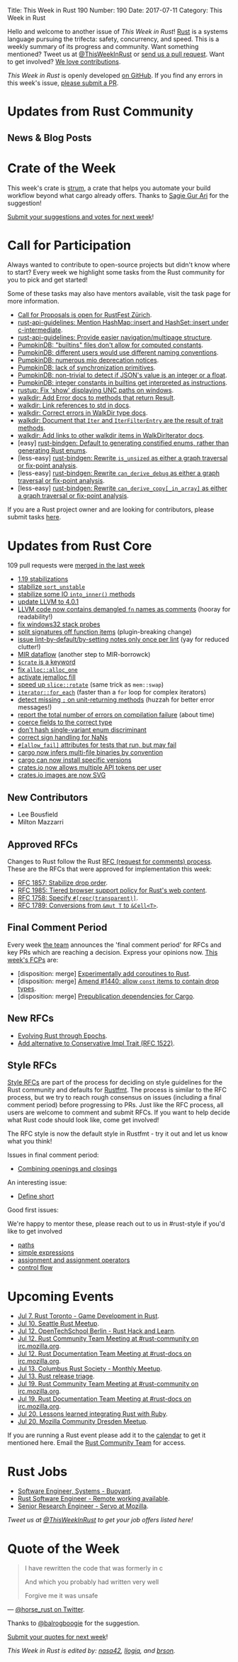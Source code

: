 Title: This Week in Rust 190
Number: 190
Date: 2017-07-11
Category: This Week in Rust

Hello and welcome to another issue of *This Week in Rust*!
[Rust](http://rust-lang.org) is a systems language pursuing the trifecta: safety, concurrency, and speed.
This is a weekly summary of its progress and community.
Want something mentioned? Tweet us at [@ThisWeekInRust](https://twitter.com/ThisWeekInRust) or [send us a pull request](https://github.com/cmr/this-week-in-rust).
Want to get involved? [We love contributions](https://github.com/rust-lang/rust/blob/master/CONTRIBUTING.md).

*This Week in Rust* is openly developed [on GitHub](https://github.com/cmr/this-week-in-rust).
If you find any errors in this week's issue, [please submit a PR](https://github.com/cmr/this-week-in-rust/pulls).

# Updates from Rust Community

## News & Blog Posts


# Crate of the Week

This week's crate is [strum](https://crates.io/crates/cargo-make), a crate that helps you automate your build workflow beyond what cargo already offers. Thanks to [Sagie Gur Ari](https://users.rust-lang.org/u/sagiegurari) for the suggestion!

[Submit your suggestions and votes for next week][submit_crate]!

[submit_crate]: https://users.rust-lang.org/t/crate-of-the-week/2704

# Call for Participation

Always wanted to contribute to open-source projects but didn't know where to start?
Every week we highlight some tasks from the Rust community for you to pick and get started!

Some of these tasks may also have mentors available, visit the task page for more information.

* [Call for Proposals is open for RustFest Zürich](https://cfp.rustfest.eu/events/rustfest-ch).
* [rust-api-guidelines: Mention HashMap::insert and HashSet::insert under c-intermediate](https://github.com/brson/rust-api-guidelines/issues/55).
* [rust-api-guidelines: Provide easier navigation/multipage structure](https://github.com/brson/rust-api-guidelines/issues/52).
* [PumpkinDB: "builtins" files don't allow for computed constants](https://github.com/PumpkinDB/PumpkinDB/issues/318).
* [PumpkinDB: different users would use different naming conventions](https://github.com/PumpkinDB/PumpkinDB/issues/317).
* [PumpkinDB: numerous mio deprecation notices](https://github.com/PumpkinDB/PumpkinDB/issues/294).
* [PumpkinDB: lack of synchronization primitives](https://github.com/PumpkinDB/PumpkinDB/issues/115).
* [PumpkinDB: non-trivial to detect if JSON's value is an integer or a float](https://github.com/PumpkinDB/PumpkinDB/issues/296).
* [PumpkinDB: integer constants in builtins get interpreted as instructions](https://github.com/PumpkinDB/PumpkinDB/issues/314).
* [rustup: Fix 'show' displaying UNC paths on windows](https://github.com/rust-lang-nursery/rustup.rs/issues/1177).
* [walkdir: Add Error docs to methods that return Result](https://github.com/BurntSushi/walkdir/issues/24).
* [walkdir: Link references to std in docs](https://github.com/BurntSushi/walkdir/issues/39).
* [walkdir: Correct errors in WalkDir type docs](https://github.com/BurntSushi/walkdir/issues/32).
* [walkdir: Document that `Iter` and `IterFilterEntry` are the result of trait methods](https://github.com/BurntSushi/walkdir/issues/31).
* [walkdir: Add links to other walkdir items in WalkDirIterator docs](https://github.com/BurntSushi/walkdir/issues/30).
* [easy] [rust-bindgen: Default to generating constified enums, rather than generating Rust enums](https://github.com/servo/rust-bindgen/issues/758).
* [less-easy] [rust-bindgen: Rewrite `is_unsized` as either a graph traversal or fix-point analysis](https://github.com/servo/rust-bindgen/issues/768).
* [less-easy] [rust-bindgen: Rewrite `can_derive_debug` as either a graph traversal or fix-point analysis](https://github.com/servo/rust-bindgen/issues/767).
* [less-easy] [rust-bindgen: Rewrite `can_derive_copy[_in_array]` as either a graph traversal or fix-point analysis](https://github.com/servo/rust-bindgen/issues/766).

If you are a Rust project owner and are looking for contributors, please submit tasks [here][guidelines].

[guidelines]: https://users.rust-lang.org/t/twir-call-for-participation/4821

# Updates from Rust Core

109 pull requests were [merged in the last week][merged]

[merged]: https://github.com/issues?q=is%3Apr+org%3Arust-lang+is%3Amerged+merged%3A2017-06-26..2017-07-03

* [1.19 stabilizations](https://github.com/rust-lang/rust/pull/42745)
* [stabilize `sort_unstable`](https://github.com/rust-lang/rust/pull/43010)
* [stabilize some IO `into_inner()` methods](https://github.com/rust-lang/rust/pull/43002)
* [update LLVM to 4.0.1](https://github.com/rust-lang/rust/pull/42930)
* [LLVM code now contains demangled `fn` names as comments](https://github.com/rust-lang/rust/pull/42971) (hooray for readability!)
* [fix windows32 stack probes](https://github.com/rust-lang/llvm/pull/89)
* [split signatures off function items](https://github.com/rust-lang/rust/pull/42417) (plugin-breaking change)
* [issue lint-by-default/by-setting notes only once per lint](https://github.com/rust-lang/rust/pull/42919) (yay for reduced clutter!)
* [MIR dataflow](https://github.com/rust-lang/rust/pull/42924) (another step to MIR-borrowck)
* [`$crate` is a keyword](https://github.com/rust-lang/rust/pull/42902)
* [fix `alloc::alloc_one`](https://github.com/rust-lang/rust/pull/42901)
* [activate jemalloc fill](https://github.com/rust-lang/rust/pull/42900)
* [speed up `slice::rotate`](https://github.com/rust-lang/rust/pull/42819) (same trick as `mem::swap`)
* [`iterator::for_each`](https://github.com/rust-lang/rust/pull/42782) (faster than a `for` loop for complex iterators)
* [detect missing `;` on unit-returning methods](https://github.com/rust-lang/rust/pull/42850) (huzzah for better error messages!)
* [report the total number of errors on compilation failure](https://github.com/rust-lang/rust/pull/43015) (about time)
* [coerce fields to the correct type](https://github.com/rust-lang/rust/pull/42807)
* [don't hash single-variant enum discriminant](https://github.com/rust-lang/rust/pull/42709)
* [correct sign handling for NaNs](https://github.com/rust-lang/rust/pull/42431)
* [`#[allow_fail]` attributes for tests that run, but may fail](https://github.com/rust-lang/rust/pull/42219)
* [cargo now infers multi-file binaries by convention](https://github.com/rust-lang/cargo/pull/4214)
* [cargo can now install specific versions](https://github.com/rust-lang/cargo/pull/4229)
* [crates.io now allows multiple API tokens per user](https://github.com/rust-lang/crates.io/pull/697)
* [crates.io images are now SVG](https://github.com/rust-lang/crates.io/pull/826)

## New Contributors

* Lee Bousfield
* Milton Mazzarri

## Approved RFCs

Changes to Rust follow the Rust [RFC (request for comments)
process](https://github.com/rust-lang/rfcs#rust-rfcs). These
are the RFCs that were approved for implementation this week:

* [RFC 1857: Stabilize drop order](https://github.com/rust-lang/rfcs/pull/1857).
* [RFC 1985: Tiered browser support policy for Rust's web content](https://github.com/rust-lang/rfcs/pull/1985).
* [RFC 1758: Specify `#[repr(transparent)]`](https://github.com/rust-lang/rfcs/pull/1758).
* [RFC 1789: Conversions from `&mut T` to `&Cell<T>`](https://github.com/rust-lang/rfcs/pull/1789).

## Final Comment Period

Every week [the team](https://www.rust-lang.org/team.html) announces the
'final comment period' for RFCs and key PRs which are reaching a
decision. Express your opinions now. [This week's FCPs][fcp] are:

[fcp]: https://github.com/rust-lang/rfcs/labels/final-comment-period

* [disposition: merge] [Experimentally add coroutines to Rust](https://github.com/rust-lang/rfcs/pull/2033).
* [disposition: merge] [Amend #1440: allow `const` items to contain drop types](https://github.com/rust-lang/rfcs/pull/1817).
* [disposition: merge] [Prepublication dependencies for Cargo](https://github.com/rust-lang/rfcs/pull/1969).

## New RFCs

* [Evolving Rust through Epochs](https://github.com/rust-lang/rfcs/pull/2052).
* [Add alternative to Conservative Impl Trait (RFC 1522)](https://github.com/rust-lang/rfcs/pull/2051).

## Style RFCs

[Style RFCs](https://github.com/rust-lang-nursery/fmt-rfcs) are part of the process for deciding on style guidelines for the Rust community and defaults for [Rustfmt](https://github.com/rust-lang-nursery/rustfmt). The process is similar to the RFC process, but we try to reach rough consensus on issues (including a final comment period) before progressing to PRs. Just like the RFC process, all users are welcome to comment and submit RFCs. If you want to help decide what Rust code should look like, come get involved!

The RFC style is now the default style in Rustfmt - try it out and let us know what you think!

Issues in final comment period:

* [Combining openings and closings](https://github.com/rust-lang-nursery/fmt-rfcs/issues/61)

An interesting issue:

* [Define short](https://github.com/rust-lang-nursery/fmt-rfcs/issues/47)

Good first issues:

We're happy to mentor these, please reach out to us in #rust-style if you'd like to get involved

* [paths](https://github.com/rust-lang-nursery/fmt-rfcs/issues/69)
* [simple expressions](https://github.com/rust-lang-nursery/fmt-rfcs/issues/68)
* [assignment and assignment operators](https://github.com/rust-lang-nursery/fmt-rfcs/issues/67)
* [control flow](https://github.com/rust-lang-nursery/fmt-rfcs/issues/62)

# Upcoming Events

* [Jul  7. Rust Toronto - Game Development in Rust](https://www.meetup.com/Rust-Toronto/events/240585994/).
* [Jul 10. Seattle Rust Meetup](https://www.meetup.com/Seattle-Rust-Meetup/events/240751286/).
* [Jul 12. OpenTechSchool Berlin - Rust Hack and Learn](https://www.meetup.com/opentechschool-berlin/events/241046172/).
* [Jul 12. Rust Community Team Meeting at #rust-community on irc.mozilla.org](https://chat.mibbit.com/?server=irc.mozilla.org&channel=%23rust-community).
* [Jul 12. Rust Documentation Team Meeting at #rust-docs on irc.mozilla.org](https://chat.mibbit.com/?server=irc.mozilla.org&channel=%23rust-docs).
* [Jul 13. Columbus Rust Society - Monthly Meetup](https://www.meetup.com/columbus-rs/events/240698982/).
* [Jul 13. Rust release triage](https://internals.rust-lang.org/t/release-cycle-triage-proposal/3544).
* [Jul 19. Rust Community Team Meeting at #rust-community on irc.mozilla.org](https://chat.mibbit.com/?server=irc.mozilla.org&channel=%23rust-community).
* [Jul 19. Rust Documentation Team Meeting at #rust-docs on irc.mozilla.org](https://chat.mibbit.com/?server=irc.mozilla.org&channel=%23rust-docs).
* [Jul 20. Lessons learned integrating Rust with Ruby](https://www.meetup.com/RustDC/events/241110467/).
* [Jul 20. Mozilla Community Dresden Meetup](https://www.meetup.com/Mozilla-Community-Dresden/events/241302860/).

If you are running a Rust event please add it to the [calendar] to get
it mentioned here. Email the [Rust Community Team][community] for access.

[calendar]: https://www.google.com/calendar/embed?src=apd9vmbc22egenmtu5l6c5jbfc%40group.calendar.google.com
[community]: mailto:community-team@rust-lang.org

# Rust Jobs

* [Software Engineer, Systems - Buoyant](https://jobs.lever.co/buoyant/7a64f7d1-6fea-40b1-ba52-5ab44802c5f6).
* [Rust Software Engineer - Remote working available](http://www.headresourcing.com/software-engineer-c-c-rust-remote-working-available-bbbh28438-1496919540).
* [Senior Research Engineer - Servo at Mozilla](https://careers.mozilla.org/position/gh/727971).

*Tweet us at [@ThisWeekInRust](https://twitter.com/ThisWeekInRust) to get your job offers listed here!*

# Quote of the Week

> I have rewritten
> the code
> that was formerly
> in c
>
> And which
> you probably had
> written very well
>
> Forgive me
> it was unsafe

— [@horse_rust on Twitter](https://twitter.com/horse_rust/status/881936300261101568).

Thanks to [@balrogboogie](https://twitter.com/balrogboogie/status/882061844436963329) for the suggestion.

[Submit your quotes for next week][submit]!

[submit]: http://users.rust-lang.org/t/twir-quote-of-the-week/328

*This Week in Rust is edited by: [nasa42](https://github.com/nasa42), [llogiq](https://github.com/llogiq), and [brson](https://github.com/brson).*
